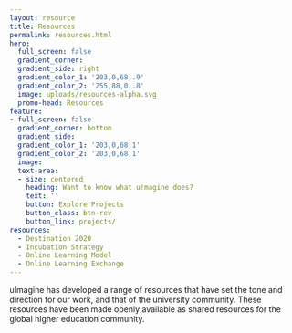 ```yaml
---
layout: resource
title: Resources
permalink: resources.html
hero:
  full_screen: false
  gradient_corner:
  gradient_side: right
  gradient_color_1: '203,0,68,.9'
  gradient_color_2: '255,88,0,.8'
  image: uploads/resources-alpha.svg
  promo-head: Resources
feature:
- full_screen: false
  gradient_corner: bottom
  gradient_side:
  gradient_color_1: '203,0,68,1'
  gradient_color_2: '203,0,68,1'
  image:
  text-area:
  - size: centered
    heading: Want to know what u!magine does?
    text: ''
    button: Explore Projects
    button_class: btn-rev
    button_link: projects/
resources:
  - Destination 2020
  - Incubation Strategy
  - Online Learning Model
  - Online Learning Exchange
---
```


uImagine has developed a range of resources that have set the tone and direction for our work, and that of the university community. These resources have been made openly available as shared resources for the global higher education community. 
